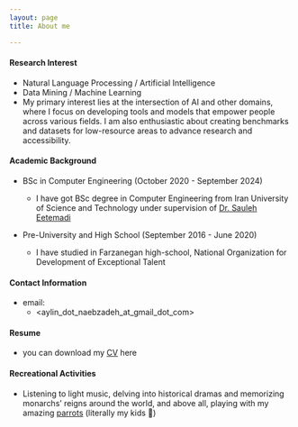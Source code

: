 ```yaml
---
layout: page
title: About me

---
```


#### Research Interest
* Natural Language Processing / Artificial Intelligence
* Data Mining / Machine Learning
* My primary interest lies at the intersection of AI and other domains, where I focus on developing tools and models that empower people across various fields. I am also enthusiastic about creating benchmarks and datasets for low-resource areas to advance research and accessibility.

#### Academic Background


* BSc in Computer Engineering (October 2020 - September 2024) 
  - I have got BSc degree in Computer Engineering from Iran University of Science and Technology under supervision of [Dr. Sauleh Eetemadi](https://scholar.google.com/citations?hl=en&user=Q25s5KkAAAAJ&view_op=list_works)
  
* Pre-University and High School (September 2016 - June 2020)
  - I have studied in Farzanegan high-school, National Organization for Development of Exceptional Talent

  
#### Contact Information

* email: 
  - <aylin_dot_naebzadeh_at_gmail_dot_com>

#### Resume
* you can download my [CV](https://AylinNaebzadeh.github.io/docs/Resume.pdf) here


#### Recreational Activities
* Listening to light music, delving into historical dramas and memorizing monarchs’ reigns around the world, and above all, playing with my amazing [parrots](https://AylinNaebzadeh.github.io/img/my_babies.jpg) (literally my kids 🥰)
